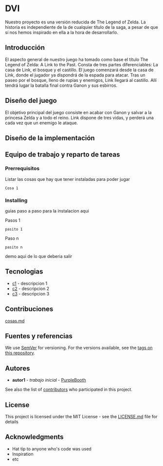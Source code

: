 # DVI

Nuestro proyecto es una versión reducida de The Legend of Zelda. La historia es independiente de la de cualquier título de la saga, a pesar de que sí nos hemos inspirado en ella a la hora de desarrollarlo.

## Introducción

El aspecto general de nuestro juego ha tomado como base el título The Legend of Zelda: A Link to the Past. Consta de tres partes diferenciables: La casa de Link, el bosque y el castillo. El juego comenzará desde la casa de Link, donde el jugador ya dispondrá de la espada para atacar. Tras un paseo por el bosque, lleno de rupias y enemigos, Link llegará al castillo. Allí tendrá lugar la batalla final contra Ganon y sus esbirros.

## Diseño del juego

El objetivo principal del juego consiste en acabar con Ganon y salvar a la princesa Zelda y a todo el reino.
Link dispone de tres vidas, y perderá una cada vez que un enemigo le ataque. 

## Diseño de la implementación

## Equipo de trabajo y reparto de tareas

### Prerrequisitos

Listar las cosas que hay que tener instaladas para poder jugar

```
Cosa 1
```

### Installing

guias paso a paso para la instalacion aqui

Pasos 1

```
pasito 1
```

Paso n

```
pasito n
```

demo aqui de lo que deberia salir

## Tecnologias

* [c1](https://github.com/Javi96/DVI/blob/master/README.md) - descripcion 1
* [c2](https://github.com/Javi96/DVI/blob/master/README.md) - descripcion 2
* [c3](https://github.com/Javi96/DVI/blob/master/README.md) - descripcion 3

## Contribuciones

 [cosas.md](https://github.com/Javi96/DVI/blob/master/README.md) 

## Fuentes y referencias

We use [SemVer](http://semver.org/) for versioning. For the versions available, see the [tags on this repository](https://github.com/your/project/tags). 

## Autores

* **autor1** - *trabajo inicial* - [PurpleBooth](https://github.com/)

See also the list of [contributors](https://github.com/your/project/contributors) who participated in this project.

## License

This project is licensed under the MIT License - see the [LICENSE.md](LICENSE.md) file for details

## Acknowledgments

* Hat tip to anyone who's code was used
* Inspiration
* etc
